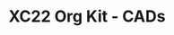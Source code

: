 ---
title: XC22 Org Kit - CADs
redirect_to: https://drive.google.com/drive/folders/1rlFhWwA8Puow5pL8ThwoxZShxSXKGrPY?usp=sharing
redirect_from: 
  - /XC22_CADs_OrgKit
  - /xc22_cads_orgkit
---